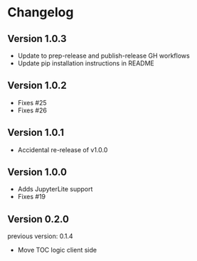 # Changelog

## Version 1.0.3
- Update to prep-release and publish-release GH workflows
- Update pip installation instructions in README 

## Version 1.0.2
- Fixes #25
- Fixes #26

## Version 1.0.1
- Accidental re-release of v1.0.0


## Version 1.0.0

- Adds JupyterLite support
- Fixes #19

## Version 0.2.0

previous version: 0.1.4

- Move TOC logic client side
